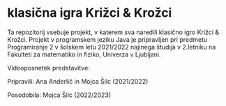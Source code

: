 # klasična igra Križci & Krožci

Ta repozitorij vsebuje projekt, v katerem sva naredili klasično igro Križci & Krožci. Projekt v programskem jeziku Java je pripravljen pri predmetu Programiranje 2 v šolskem letu 2021/2022 najinega študija v 2.letniku na Fakulteti za matematiko in fiziko, Univerza v Ljubljani.

Videoposnetek predstavitve:

Pripravili: Ana Anderlič in Mojca Šilc (2021/2022)

Posodobila: Mojca Šilc (2022/2023)
